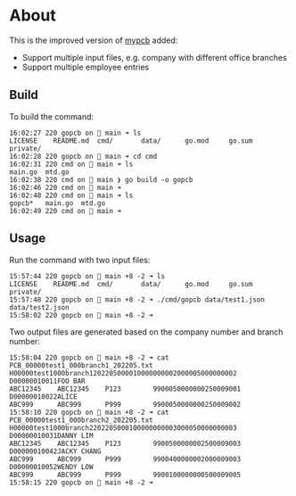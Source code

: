 # About

This is the improved version of [mypcb](https://github.com/choonsiong/mypcb) added:
- Support multiple input files, e.g. company with different office branches
- Support multiple employee entries

## Build

To build the command:
```
16:02:27 220 gopcb on  main ➜ ls
LICENSE    README.md  cmd/       data/      go.mod     go.sum     private/
16:02:28 220 gopcb on  main ➜ cd cmd
16:02:31 220 cmd on  main ➜ ls
main.go  mtd.go
16:02:38 220 cmd on  main ❯ go build -o gopcb
16:02:46 220 cmd on  main ➜ 
16:02:48 220 cmd on  main ➜ ls
gopcb*   main.go  mtd.go
16:02:49 220 cmd on  main ➜ 
```

## Usage

Run the command with two input files:
```
15:57:44 220 gopcb on  main +8 -2 ➜ ls
LICENSE    README.md  cmd/       data/      go.mod     go.sum     private/
15:57:48 220 gopcb on  main +8 -2 ➜ ./cmd/gopcb data/test1.json data/test2.json 
15:58:02 220 gopcb on  main +8 -2 ➜
```

Two output files are generated based on the company number and branch number:
```
15:58:04 220 gopcb on  main +8 -2 ➜ cat PCB_00000test1_000branch1_202205.txt 
H00000test1000branch1202205000010000000002000005000000002
D00000010011FOO BAR                                                     ABC12345    ABC12345    P123        9900050000000250009001      
D00000010022ALICE                                                       ABC999      ABC999      P999        9900050000000250009002      
15:58:10 220 gopcb on  main +8 -2 ➜ cat PCB_00000test1_000branch2_202205.txt
H00000test1000branch2202205000100000000003000050000000003
D00000010031DANNY LIM                                                   ABC12345    ABC12345    P123        9900500000002500009003      
D00000010042JACKY CHANG                                                 ABC999      ABC999      P999        9900400000002000009003      
D00000010052WENDY LOW                                                   ABC999      ABC999      P999        9900100000000500009005      
15:58:15 220 gopcb on  main +8 -2 ➜
```